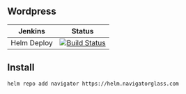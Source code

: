 ## Wordpress


 Jenkins | Status  
------------ | -------------
Helm Deploy  | [![Build Status](https://jenkins.navigatorglass.com/buildStatus/icon?job=Navigator-Charts%2Fnavigator-data)](https://jenkins.navigatorglass.com/view/Navigator/job/Navigator-Charts/job/navigator-data/)


## Install 

```
helm repo add navigator https://helm.navigatorglass.com
```



